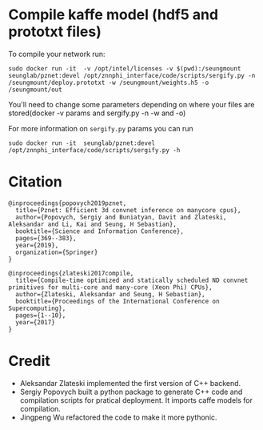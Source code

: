 # Compile kaffe model (hdf5 and prototxt files)

To compile your network run:

```
sudo docker run -it  -v /opt/intel/licenses -v $(pwd):/seungmount  seunglab/pznet:devel /opt/znnphi_interface/code/scripts/sergify.py -n /seungmount/deploy.prototxt -w /seungmount/weights.h5 -o /seungmount/out
```

You'll need to change some parameters depending on where your files are stored(docker -v params and sergify.py -n -w and -o)

For more information on `sergify.py` params you can run 

```
sudo docker run -it  seunglab/pznet:devel /opt/znnphi_interface/code/scripts/sergify.py -h
```


# Citation

```
@inproceedings{popovych2019pznet,
  title={Pznet: Efficient 3d convnet inference on manycore cpus},
  author={Popovych, Sergiy and Buniatyan, Davit and Zlateski, Aleksandar and Li, Kai and Seung, H Sebastian},
  booktitle={Science and Information Conference},
  pages={369--383},
  year={2019},
  organization={Springer}
}

@inproceedings{zlateski2017compile,
  title={Compile-time optimized and statically scheduled ND convnet primitives for multi-core and many-core (Xeon Phi) CPUs},
  author={Zlateski, Aleksandar and Seung, H Sebastian},
  booktitle={Proceedings of the International Conference on Supercomputing},
  pages={1--10},
  year={2017}
}
```

# Credit
- Aleksandar Zlateski implemented the first version of C++ backend. 
- Sergiy Popovych built a python package to generate C++ code and compilation scripts for pratical deployment. It imports caffe models for compilation.
- Jingpeng Wu refactored the code to make it more pythonic.
